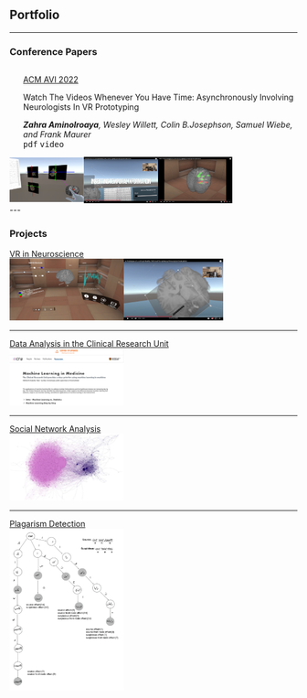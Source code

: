 
## Portfolio

---
### Conference Papers
  <div style="float:left;">
    <span style="display:inline">
      <ul style="list-style: none;">
        <li><li><u>ACM AVI 2022</u></li>
        <li><p>Watch The Videos Whenever You Have Time: Asynchronously Involving Neurologists In VR Prototyping</p></li>
        <li><i><b>Zahra Aminolroaya</b>, Wesley Willett, Colin B.Josephson, Samuel Wiebe, and Frank Maurer</i></li>
        <li><kbd>pdf</kbd>
        <kbd>video</kbd></li>
      </ul>
    </span>
  <span style="display:inline"><img src="images/1.png" width=130 height=80/><img src="images/2.png" width=130/><img src="images/3.png"  width=130/></span>
  </div>
<br>
<br>
---

### Projects
[VR in Neuroscience](/sample_page)
<br>
<img src="images/EPES1.PNG" width=200/><img src="images/EPES2.png" width=174/>

---
[Data Analysis in the Clinical Research Unit](/pdf/sample_presentation.pdf)
<br>
<img src="images/CRU1.png" width=200/>

---
[Social Network Analysis](/pdf/sample_presentation.pdf)
<br>
<img src="images/SNA.png" width=200/>

---
[Plagarism Detection](/pdf/sample_presentation.pdf)
<br>
<img src="images/plag.png" width=200/>


